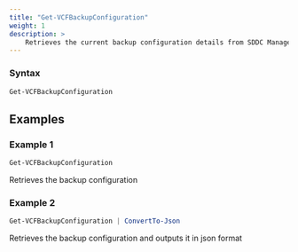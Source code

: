 ```yaml
---
title: "Get-VCFBackupConfiguration"
weight: 1
description: >
    Retrieves the current backup configuration details from SDDC Manager
---
```


### Syntax
``` powershell
Get-VCFBackupConfiguration
```

## Examples
### Example 1
``` powershell
Get-VCFBackupConfiguration    
```
Retrieves the backup configuration

### Example 2
``` powershell
Get-VCFBackupConfiguration | ConvertTo-Json  
```
Retrieves the backup configuration and outputs it in json format